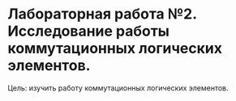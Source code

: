 # Лабораторная работа №2. Исследование работы коммутационных логических элементов.

Цель: изучить работу коммутационных логических элементов.
